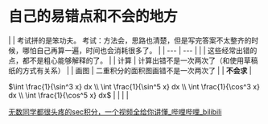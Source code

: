 # 自己的易错点和不会的地方

|  | 考试拼的是笨功夫。
考试：方法会，思路也清楚，但是写完答案不太整齐的时候，哪怕自己再算一遍，时间也会消耗很多了。 |
| --- | --- |
|  | 这些经常出错的点，都不是粗心能够解释的了。 |
| 计算 | 计算出错不是一次两次了（和使用草稿纸的方式有关系） |
| 画图 | 二重积分的面积图画错不是一次两次了 |
| **不会求** | 

   $\int \frac{1}{\sin^3 x} dx 
\\ \int \frac{1}{\sin^5 x} dx 
\\ \int \frac{1}{\cos^3 x} dx 
\\ \int \frac{1}{\cos^5 x} dx$  |
|  |  |

[无数同学都很头疼的sec积分，一个视频全给你讲懂_哔哩哔哩_bilibili](https://www.bilibili.com/video/BV1n3411574C/?spm_id_from=333.337.search-card.all.click&vd_source=86c038e54178b2c8db06f72a2c1b15da)